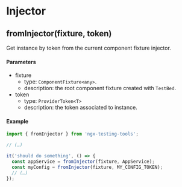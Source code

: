 # Injector

## fromInjector(fixture, token)

Get instance by token from the current component fixture injector.

#### Parameters

- fixture
  - type: `ComponentFixture<any>`.
  - description: the root component fixture created with `TestBed`.
- token
  - type: `ProviderToken<T>`
  - description: the token associated to instance.

#### Example

```ts
import { fromInjector } from 'ngx-testing-tools';

// (…)

it('should do something', () => {
  const appService = fromInjector(fixture, AppService);
  const myConfig = fromInjector(fixture, MY_CONFIG_TOKEN);
  // (…)
}); 
```
